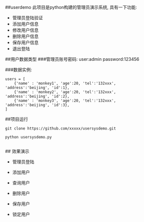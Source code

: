 ##userdemo
此项目是python构建的管理员演示系统,
具有一下功能:
 - 管理员登陆验证
 - 添加用户信息
 - 修改用户信息
 - 删除用户信息
 - 保存用户信息
 - 退出登陆

##用户数据类型
###管理员账号密码:
user:admin
password:123456

###数据实例:
```
users = [
    {'name' : 'monkey1', 'age':20, 'tel':'132xxx', 'address':'beijing', 'id':1},
    {'name' : 'monkey2', 'age':20, 'tel':'132xxx', 'address':'beijing', 'id':2},
    {'name' : 'monkey3', 'age':20, 'tel':'132xxx', 'address':'beijing', 'id':3},
]

```
##项目运行
```
git clone https://github.com/xxxxx/usersysdemo.git

python usersysdemo.py


```
## 效果演示
- 管理员登陆

- 添加用户

- 查询用户

- 删除用户

- 保存用户

- 锁定用户